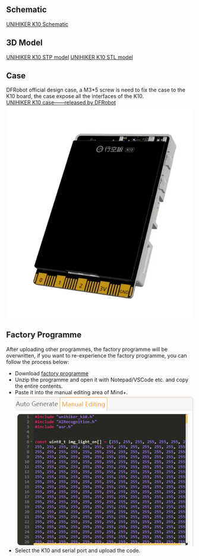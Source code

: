 ## **Schematic**
[UNIHIKER K10 Schematic](img/hardwarereference_onboard/UNIHIKERk10Sch.PDF) 

## **3D Model**
[UNIHIKER K10 STP model](https://dfimg.dfrobot.com/62b2fb5caa613609f271523c/wiki/0e1a9576dddf1e4a435683e2633d21cb.zip) 
[UNIHIKER K10 STL model](https://dfimg.dfrobot.com/5cabf4771804207b131ae8cb/wiki/cf174faab293c4f3c5f6bd1e92e4a199.zip)

## **Case**
DFRobot official design case, a M3*5 screw is need to fix the case to the K10 board, the case expose all the interfaces of the K10.<br/>
[UNIHIKER K10 case——released by DFRobot](https://dfimg.dfrobot.com/62b2fb5caa613609f271523c/wiki/dd231e44c83eacf7ad601ce01b386718.zip) 
![image.png](img/hardwarereference_onboard/onboard3.png) 

## **Factory Programme**
After uploading other programmes, the factory programme will be overwritten, if you want to re-experience the factory programme, you can follow the process below:<br/>
- Download [factory programme](https://img.dfrobot.com.cn/wikicn/62b2fb5caa613609f271523c/90d9a709be69b96c37cadd2af0337b0e.zip)<br/>
- Unzip the programme and open it with Notepad/VSCode etc. and copy the entire contents.<br/>
- Paste it into the manual editing area of Mind+.<br/>
![image.png](../img/get-started/getstarted5.png)<br/>
- Select the K10 and serial port and upload the code.